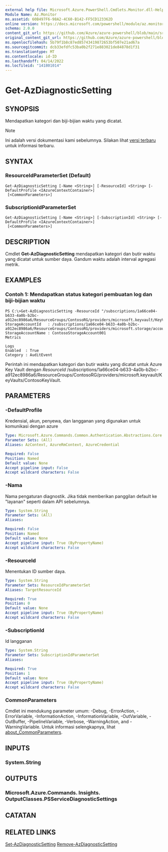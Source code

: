 ```yaml
---
external help file: Microsoft.Azure.PowerShell.Cmdlets.Monitor.dll-Help.xml
Module Name: Az.Monitor
ms.assetid: 60B497F6-98A2-4C60-B142-FF5CD123362D
online version: https://docs.microsoft.com/powershell/module/az.monitor/get-azdiagnosticsetting
schema: 2.0.0
content_git_url: https://github.com/Azure/azure-powershell/blob/main/src/Monitor/Monitor/help/Get-AzDiagnosticSetting.md
original_content_git_url: https://github.com/Azure/azure-powershell/blob/main/src/Monitor/Monitor/help/Get-AzDiagnosticSetting.md
ms.openlocfilehash: 5b79f1b8c87ed85743419872653bf507e21ad67a
ms.sourcegitcommit: dcb33efdfc53ba0b2f271e883021de84878d1f31
ms.translationtype: MT
ms.contentlocale: id-ID
ms.lasthandoff: 04/14/2022
ms.locfileid: "141801014"
---
```

# Get-AzDiagnosticSetting

## SYNOPSIS
Mendapatkan kategori dan biji-bijian waktu yang dicatat.

> [!NOTE]
>Ini adalah versi dokumentasi kami sebelumnya. Silakan lihat [versi terbaru](/powershell/module/az.monitor/get-azdiagnosticsetting) untuk informasi terbaru.

## SYNTAX

### ResourceIdParameterSet (Default)
```
Get-AzDiagnosticSetting [-Name <String>] [-ResourceId] <String> [-DefaultProfile <IAzureContextContainer>]
 [<CommonParameters>]
```

### SubscriptionIdParameterSet
```
Get-AzDiagnosticSetting [-Name <String>] [-SubscriptionId] <String> [-DefaultProfile <IAzureContextContainer>]
 [<CommonParameters>]
```

## DESCRIPTION
Cmdlet **Get-AzDiagnosticSetting** mendapatkan kategori dan butir waktu yang dicatat untuk sumber daya.
Gandum waktu adalah interval agregasi metrik.

## EXAMPLES

### Contoh 1: Mendapatkan status kategori pembuatan log dan biji-bijian waktu
```
PS C:\>Get-AzDiagnosticSetting -ResourceId "/subscriptions/1a66ce04-b633-4a0b-b2bc-a912ec8986a6/ResourceGroups/ContosoRG/providers/microsoft.keyvault/KeyVaults/ContosoKeyVault"
StorageAccountId   : /subscriptions/1a66ce04-b633-4a0b-b2bc-a912ec8986a6/ResourceGroups/ContosoRG/providers/microsoft.storage/accounts/ContosoStorageAccount
StorageAccountName : ContosoStorageAccount001
Metrics

Logs
Enabled  : True
Category : AuditEvent
```

Perintah ini mendapatkan kategori dan butir waktu yang dicatat untuk Azure Key Vault dengan *ResourceId* /subscriptions/1a66ce04-b633-4a0b-b2bc-a912ec8986a6/ResourceGroups/ContosoRG/providers/microsoft.keyvault/KeyVaults/ContosoKeyVault.

## PARAMETERS

### -DefaultProfile
Kredensial, akun, penyewa, dan langganan yang digunakan untuk komunikasi dengan azure

```yaml
Type: Microsoft.Azure.Commands.Common.Authentication.Abstractions.Core.IAzureContextContainer
Parameter Sets: (All)
Aliases: AzContext, AzureRmContext, AzureCredential

Required: False
Position: Named
Default value: None
Accept pipeline input: False
Accept wildcard characters: False
```

### -Nama
Nama pengaturan diagnostik. Jika tidak memberikan panggilan default ke "layanan" seperti dalam API sebelumnya.

```yaml
Type: System.String
Parameter Sets: (All)
Aliases:

Required: False
Position: Named
Default value: None
Accept pipeline input: True (ByPropertyName)
Accept wildcard characters: False
```

### -ResourceId
Menentukan ID sumber daya.

```yaml
Type: System.String
Parameter Sets: ResourceIdParameterSet
Aliases: TargetResourceId

Required: True
Position: 0
Default value: None
Accept pipeline input: True (ByPropertyName)
Accept wildcard characters: False
```

### -SubscriptionId
Id langganan

```yaml
Type: System.String
Parameter Sets: SubscriptionIdParameterSet
Aliases:

Required: True
Position: 1
Default value: None
Accept pipeline input: True (ByPropertyName)
Accept wildcard characters: False
```

### CommonParameters
Cmdlet ini mendukung parameter umum: -Debug, -ErrorAction, -ErrorVariable, -InformationAction, -InformationVariable, -OutVariable, -OutBuffer, -PipelineVariable, -Verbose, -WarningAction, and -WarningVariable. Untuk informasi selengkapnya, lihat [about_CommonParameters](http://go.microsoft.com/fwlink/?LinkID=113216).

## INPUTS

### System.String

## OUTPUTS

### Microsoft.Azure.Commands. Insights. OutputClasses.PSServiceDiagnosticSettings

## CATATAN

## RELATED LINKS

[Set-AzDiagnosticSetting](./Set-AzDiagnosticSetting.md)
 [Remove-AzDiagnosticSetting](./Remove-AzDiagnosticSetting.md)
